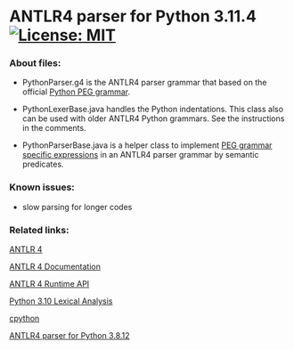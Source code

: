 # ANTLR4 parser for Python 3.11.4 &nbsp; [![License: MIT](https://img.shields.io/badge/License-MIT-yellow.svg)](https://opensource.org/licenses/MIT)

### About files:
 - PythonParser.g4
   is the ANTLR4 parser grammar that based on the official [Python PEG grammar](https://docs.python.org/3.11/reference/grammar.html).

 - PythonLexerBase.java
   handles the Python indentations.
   This class also can be used with older ANTLR4 Python grammars.
   See the instructions in the comments.

 - PythonParserBase.java
   is a helper class to implement [PEG grammar specific expressions](https://www.python.org/dev/peps/pep-0617/#grammar-expressions) in an ANTLR4 parser grammar 
   by semantic predicates.


### Known issues:
  - slow parsing for longer codes



### Related links:
[ANTLR 4](https://www.antlr.org/)

[ANTLR 4 Documentation](https://github.com/antlr/antlr4/tree/master/doc)

[ANTLR 4 Runtime API](https://www.antlr.org/api/Java/)

[Python 3.10 Lexical Analysis](https://docs.python.org/3.10/reference/lexical_analysis.html)

[cpython](https://github.com/python/cpython)

[ANTLR4 parser for Python 3.8.12](https://github.com/RobEin/ANTLR4-parser-for-Python-3.8.12)
